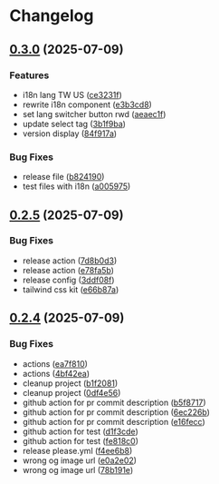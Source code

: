 # Changelog

## [0.3.0](https://github.com/nick-jy-huang/quotation-app/compare/v0.2.5...v0.3.0) (2025-07-09)

### Features

- i18n lang TW US ([ce3231f](https://github.com/nick-jy-huang/quotation-app/commit/ce3231fb02eea31afba715b74e32968dbfafbe97))
- rewrite i18n component ([e3b3cd8](https://github.com/nick-jy-huang/quotation-app/commit/e3b3cd851972040654ebf2a5d90fcf71aaea2ae6))
- set lang switcher button rwd ([aeaec1f](https://github.com/nick-jy-huang/quotation-app/commit/aeaec1fad6fb533899bd85d42e972b4b32cd406a))
- update select tag ([3b1f9ba](https://github.com/nick-jy-huang/quotation-app/commit/3b1f9baed567485e03ee55b2752756563dde1a40))
- version display ([84f917a](https://github.com/nick-jy-huang/quotation-app/commit/84f917ae2edfa70f0249cc0c792f535d02ed3a1e))

### Bug Fixes

- release file ([b824190](https://github.com/nick-jy-huang/quotation-app/commit/b8241906a0beef372d2658c3da6dfadec2744732))
- test files with i18n ([a005975](https://github.com/nick-jy-huang/quotation-app/commit/a005975e9d0025f211b30f1fb3cf1caee618a5b2))

## [0.2.5](https://github.com/nick-jy-huang/quotation-app/compare/v0.2.4...v0.2.5) (2025-07-09)

### Bug Fixes

- release action ([7d8b0d3](https://github.com/nick-jy-huang/quotation-app/commit/7d8b0d3d86b59ee5b03f2f41785ded69e974c0a5))
- release action ([e78fa5b](https://github.com/nick-jy-huang/quotation-app/commit/e78fa5b82c8f2c7f782a3576f6835de22cd96571))
- release config ([3ddf08f](https://github.com/nick-jy-huang/quotation-app/commit/3ddf08f5c39a32c61d945a0e3c8f076822814657))
- tailwind css kit ([e66b87a](https://github.com/nick-jy-huang/quotation-app/commit/e66b87af2e5f14e693504d46c6f4a6c5f38a3e50))

## [0.2.4](https://github.com/nick-jy-huang/quotation-app/compare/0.2.3...v0.2.4) (2025-07-09)

### Bug Fixes

- actions ([ea7f810](https://github.com/nick-jy-huang/quotation-app/commit/ea7f81024159b1dde298ff7b99d556aad4a052b9))
- actions ([4bf42ea](https://github.com/nick-jy-huang/quotation-app/commit/4bf42ea3822ebf357d5d94068346aeac4c05530f))
- cleanup project ([b1f2081](https://github.com/nick-jy-huang/quotation-app/commit/b1f208145cc6809aecc2bbd8089f7b5e12ab43af))
- cleanup project ([0df4e56](https://github.com/nick-jy-huang/quotation-app/commit/0df4e56f2d3f8f0b8378cbedbfcb4eebe44b1e34))
- github action for pr commit description ([b5f8717](https://github.com/nick-jy-huang/quotation-app/commit/b5f871744c50eebd9320a25375a36a3ae565e21a))
- github action for pr commit description ([6ec226b](https://github.com/nick-jy-huang/quotation-app/commit/6ec226b48263e214dd96143ef7b7f8d339f0fce9))
- github action for pr commit description ([e16fecc](https://github.com/nick-jy-huang/quotation-app/commit/e16fecc974a4604549240b2b7dad05d33b13ac03))
- github action for test ([d1f3cde](https://github.com/nick-jy-huang/quotation-app/commit/d1f3cdecbaca209e7676804af8da26ef35dfbb6b))
- github action for test ([fe818c0](https://github.com/nick-jy-huang/quotation-app/commit/fe818c05462b1a071024ecbafff49d5d42ea0142))
- release please.yml ([f4ee6b8](https://github.com/nick-jy-huang/quotation-app/commit/f4ee6b86bf5eaf679289e6d0e1dd62de8a040576))
- wrong og image url ([e0a2e02](https://github.com/nick-jy-huang/quotation-app/commit/e0a2e02d580f0406aac72139060835e85a643c52))
- wrong og image url ([78b191e](https://github.com/nick-jy-huang/quotation-app/commit/78b191e72160239f71f60c71aba44cdfcf83060e))
